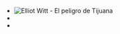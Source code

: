 - ![Elliot Witt - El peligro de Tijuana](https://drive.google.com/file/d/1vaAl7oHuoEXWMRVlpuEoCZYibaCczPlv)
-
-